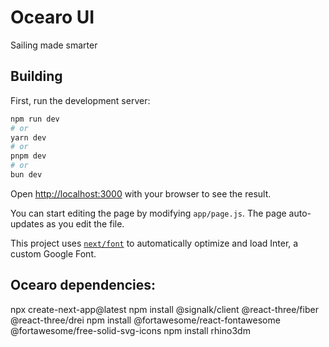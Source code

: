 # Ocearo UI

Sailing made smarter

## Building

First, run the development server:

```bash
npm run dev
# or
yarn dev
# or
pnpm dev
# or
bun dev
```

Open [http://localhost:3000](http://localhost:3000) with your browser to see the result.

You can start editing the page by modifying `app/page.js`. The page auto-updates as you edit the file.

This project uses [`next/font`](https://nextjs.org/docs/basic-features/font-optimization) to automatically optimize and load Inter, a custom Google Font.

## Ocearo dependencies:

npx create-next-app@latest
 npm install @signalk/client @react-three/fiber @react-three/drei
 npm install @fortawesome/react-fontawesome @fortawesome/free-solid-svg-icons
 npm install rhino3dm
